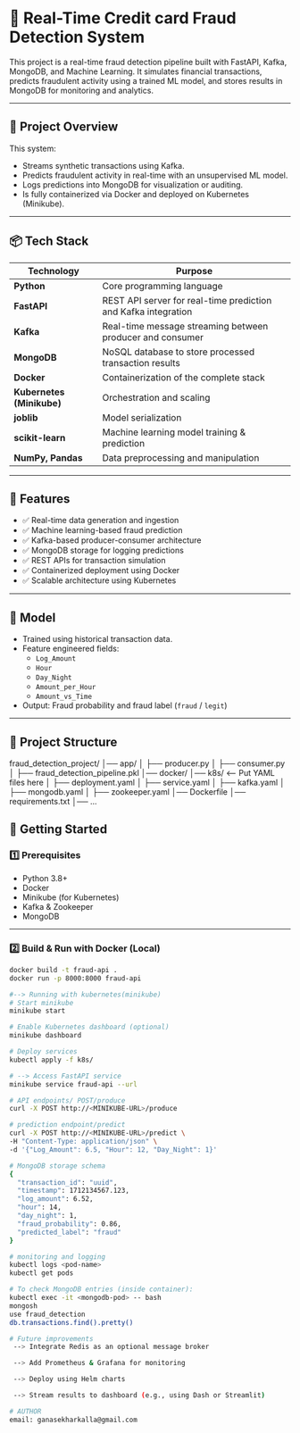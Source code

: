# 🚨 Real-Time Credit card Fraud Detection System

This project is a real-time fraud detection pipeline built with FastAPI, Kafka, MongoDB, and Machine Learning. It simulates financial transactions, predicts fraudulent activity using a trained ML model, and stores results in MongoDB for monitoring and analytics.

---

## 📝 Project Overview

This system:
- Streams synthetic transactions using Kafka.
- Predicts fraudulent activity in real-time with an unsupervised ML model.
- Logs predictions into MongoDB for visualization or auditing.
- Is fully containerized via Docker and deployed on Kubernetes (Minikube).

---


## 📦 Tech Stack

| Technology | Purpose |
|------------|---------|
| **Python** | Core programming language |
| **FastAPI** | REST API server for real-time prediction and Kafka integration |
| **Kafka** | Real-time message streaming between producer and consumer |
| **MongoDB** | NoSQL database to store processed transaction results |
| **Docker** | Containerization of the complete stack |
| **Kubernetes (Minikube)** | Orchestration and scaling |
| **joblib** | Model serialization |
| **scikit-learn** | Machine learning model training & prediction |
| **NumPy, Pandas** | Data preprocessing and manipulation |

---

## 🎯 Features

- ✅ Real-time data generation and ingestion
- ✅ Machine learning-based fraud prediction
- ✅ Kafka-based producer-consumer architecture
- ✅ MongoDB storage for logging predictions
- ✅ REST APIs for transaction simulation
- ✅ Containerized deployment using Docker
- ✅ Scalable architecture using Kubernetes

---

## 🧠 Model

- Trained using historical transaction data.
- Feature engineered fields:
  - `Log_Amount`
  - `Hour`
  - `Day_Night`
  - `Amount_per_Hour`
  - `Amount_vs_Time`
- Output: Fraud probability and fraud label (`fraud` / `legit`)

---

## 📁 Project Structure
fraud_detection_project/
│── app/
│   ├── producer.py
│   ├── consumer.py
│   ├── fraud_detection_pipeline.pkl
│── docker/
│── k8s/  <-- Put YAML files here
│   ├── deployment.yaml
│   ├── service.yaml
│   ├── kafka.yaml
│   ├── mongodb.yaml
│   ├── zookeeper.yaml
│── Dockerfile
│── requirements.txt
│── ...


## 🚀 Getting Started

### 1️⃣ Prerequisites

- Python 3.8+
- Docker
- Minikube (for Kubernetes)
- Kafka & Zookeeper
- MongoDB

---

### 2️⃣ Build & Run with Docker (Local)

```bash
docker build -t fraud-api .
docker run -p 8000:8000 fraud-api

#--> Running with kubernetes(minikube)
# Start minikube
minikube start

# Enable Kubernetes dashboard (optional)
minikube dashboard

# Deploy services
kubectl apply -f k8s/

# --> Access FastAPI service
minikube service fraud-api --url

# API endpoints/ POST/produce
curl -X POST http://<MINIKUBE-URL>/produce

# prediction endpoint/predict
curl -X POST http://<MINIKUBE-URL>/predict \
-H "Content-Type: application/json" \
-d '{"Log_Amount": 6.5, "Hour": 12, "Day_Night": 1}'

# MongoDB storage schema
{
  "transaction_id": "uuid",
  "timestamp": 1712134567.123,
  "log_amount": 6.52,
  "hour": 14,
  "day_night": 1,
  "fraud_probability": 0.86,
  "predicted_label": "fraud"
}

# monitoring and logging
kubectl logs <pod-name>
kubectl get pods

# To check MongoDB entries (inside container):
kubectl exec -it <mongodb-pod> -- bash
mongosh
use fraud_detection
db.transactions.find().pretty()

# Future improvements
 --> Integrate Redis as an optional message broker

 --> Add Prometheus & Grafana for monitoring

 --> Deploy using Helm charts

 --> Stream results to dashboard (e.g., using Dash or Streamlit)

# AUTHOR
email: ganasekharkalla@gmail.com
